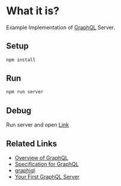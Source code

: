 # What it is?
Example Implementation of [GraphQL](https://facebook.github.io/graphql/) Server.

## Setup

```bash
npm install
```

## Run

```bash
npm run server
```

## Debug

Run server and open [Link](http://localhost:3000/graphql)

## Related Links

- [Overview of GraphQL](https://github.com/facebook/graphql)
- [Specification for GraphQL](https://facebook.github.io/graphql/)
- [graphiql](https://github.com/graphql/graphiql)
- [Your First GraphQL Server](https://medium.com/@clayallsopp/your-first-graphql-server-3c766ab4f0a2#.r2j8gkb22)
